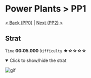 # Power Plants > PP1

[< Back (PP0)](https://github.com/Doublevil/scbspeedrun/blob/main/levels/pp/PP0.md) | [Next (PP2) >](https://github.com/Doublevil/scbspeedrun/blob/main/levels/pp/PP2.md)

## Strat

`Time` **00:05.000** `Difficulty` ★☆☆☆☆
<details open>
  <summary>Click to show/hide the strat</summary>

  ![gif](https://github.com/Doublevil/scbspeedrun/blob/main/media/levels/pp/PP1_Strat.webp)
</details>

